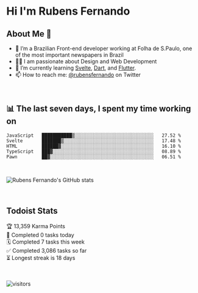 # Hi I'm Rubens Fernando

## About Me 🚀

- 🌱 I’m a Brazilian Front-end developer working at Folha de S.Paulo, one of the most important newspapers in Brazil
- 👨‍💻 I am passionate about Design and Web Development
- 📖 I’m currently learning [Svelte](https://svelte.dev/), [Dart](https://dart.dev/), and [Flutter](https://flutter.dev/).
- 📫 How to reach me: [@rubensfernando](https://twitter.com/rubensfernando) on Twitter

<br />

## 📊 The last seven days, I spent my time working on

<!--START_SECTION:waka-->
```text
JavaScript   ███████████▒░░░░░░░░░░░░░░░░░░░░░░░░░░░░░   27.52 % 
Svelte       ███████▒░░░░░░░░░░░░░░░░░░░░░░░░░░░░░░░░░   17.48 % 
HTML         ██████▓░░░░░░░░░░░░░░░░░░░░░░░░░░░░░░░░░░   16.10 % 
TypeScript   ███▓░░░░░░░░░░░░░░░░░░░░░░░░░░░░░░░░░░░░░   08.89 % 
Pawn         ██▓░░░░░░░░░░░░░░░░░░░░░░░░░░░░░░░░░░░░░░   06.51 % 
```
<!--END_SECTION:waka-->

<br />

![Rubens Fernando's GitHub stats](https://github-readme-stats.vercel.app/api?username=rubensfernando&show_icons=true&hide_border=true)

<br />

## Todoist Stats

<!-- TODO-IST:START -->
🏆  13,359 Karma Points           
🌸  Completed 0 tasks today           
🗓  Completed 7 tasks this week           
✅  Completed 3,086 tasks so far           
⏳  Longest streak is 18 days
<!-- TODO-IST:END -->

<br>

![visitors](https://visitor-badge.laobi.icu/badge?page_id=rubensfernando.rubensfernando)
